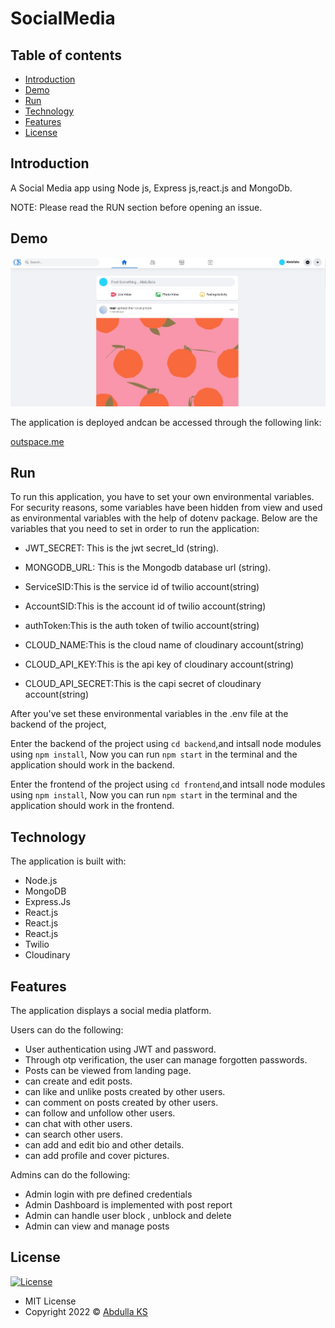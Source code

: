 # SocialMedia
## Table of contents

- [Introduction](#introduction)
- [Demo](#Demo)
- [Run](#run)
- [Technology](#technology)
- [Features](#features)
- [License](#license)

## Introduction

A Social Media app  using Node js, Express js,react.js and MongoDb.

NOTE: Please read the RUN section before opening an issue.

## Demo

![screenshot](https://github.com/Abdullaks/SocialMedia/blob/main/socialmedia-home.jpg)

The application is deployed andcan be accessed through the following link:

[outspace.me](https://out-space-client.vercel.app/)

## Run


To run this application, you have to set your own environmental variables. For security reasons, some variables have been hidden from view and used as environmental variables with the help of dotenv package. Below are the variables that you need to set in order to run the application:


- JWT_SECRET:     This is the jwt secret_Id (string).

- MONGODB_URL:  This is the Mongodb database url  (string).

- ServiceSID:This is the service id of twilio account(string)

- AccountSID:This is the account id of twilio account(string)

- authToken:This is the auth token of twilio account(string)

- CLOUD_NAME:This is the cloud name of cloudinary account(string)

- CLOUD_API_KEY:This is the api key of cloudinary account(string)

- CLOUD_API_SECRET:This is the capi secret of cloudinary account(string)


After you've set these environmental variables in the .env file at the backend of the project,

Enter the backend of the project using  `cd backend`,and intsall node modules using  `npm install`,
Now you can run `npm start` in the terminal and the application should work in the backend.

Enter the frontend of the project using  `cd frontend`,and intsall node modules using  `npm install`,
Now you can run `npm start` in the terminal and the application should work in the frontend.




## Technology

The application is built with:

- Node.js 
- MongoDB
- Express.Js 
- React.js 
- React.js 
- React.js 
- Twilio
- Cloudinary

## Features

The application displays a social media platform.

Users can do the following:

- User authentication using JWT and password.
- Through otp verification, the user can manage forgotten passwords.
- Posts can be viewed from landing page.
- can create and edit posts.
- can like and unlike posts created by other users.
- can comment on posts created by other users.
- can follow and unfollow other users.
- can chat with other users.
- can search other users.
- can add and edit bio and other details.
- can add profile and cover pictures.


Admins can do the following:

- Admin login with pre defined credentials
- Admin Dashboard is implemented with post report
- Admin can handle user block , unblock and delete
- Admin can view and manage posts


## License

[![License](https://img.shields.io/:License-MIT-blue.svg?style=flat-square)](http://badges.mit-license.org)

- MIT License
- Copyright 2022 © [Abdulla KS](https://github.com/Abdullaks/)
